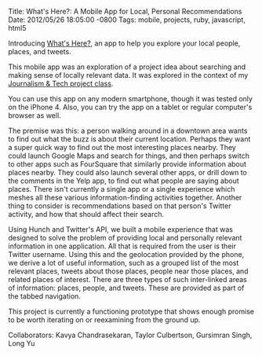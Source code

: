 Title: What's Here?: A Mobile App for Local, Personal Recommendations
Date: 2012/05/26 18:05:00 -0800
Tags: mobile, projects, ruby, javascript, html5

Introducing [What's Here?][1], an app to help you explore your local
people, places, and tweets.

This mobile app was an exploration of a project idea about searching
and making sense of locally relevant data. It was explored in the
context of my [Journalism & Tech project class][2].

You can use this app on any modern smartphone, though it was tested
only on the iPhone 4. Also, you can try the app on a tablet or regular
computer's browser as well.

The premise was this: a person walking around in a downtown area wants
to find out what the buzz is about their current location. Perhaps
they want a super quick way to find out the most interesting places
nearby. They could launch Google Maps and search for things, and then
perhaps switch to other apps such as FourSquare that similarly provide
information about places nearby. They could also launch several other
apps, or drill down to the comments in the Yelp app, to find out what
people are saying about places. There isn't currently a single app or
a single experience which meshes all these various information-finding
activities together. Another thing to consider is recommendations
based on that person's Twitter activity, and how that should affect
their search.

Using Hunch and Twitter's API, we built a mobile experience that was
designed to solve the problem of providing local and personally
relevant information in one application. All that is required from the
user is their Twitter username. Using this and the geolocation
provided by the phone, we derive a lot of useful information, such as
a grouped list of the most relevant places, tweets about those places,
people near those places, and related places of interest. There are
three types of such inter-linked areas of information: places, people,
and tweets. These are provided as part of the tabbed navigation.

This project is currently a functioning prototype that shows enough
promise to be worth iterating on or reexamining from the ground up.

Collaborators: Kavya Chandrasekaran, Taylor Culbertson, Gursimran
Singh, Long Yu

[1]: http://whatshere.herokuapp.com

[2]: http://www.eecs.northwestern.edu/course-descriptions/eecs-395495-special-topics-innovation-in-journalism-a-technology.html
